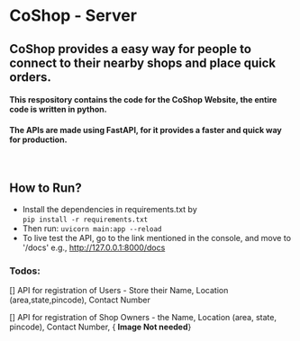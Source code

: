 # CoShop - Server
## CoShop provides a easy way for people to connect to their nearby shops and place quick orders.


#### This respository contains the code for the CoShop Website, the entire code is written in python.

#### The APIs are made using FastAPI, for it provides a faster and quick way for production.
<br/>


## How to Run? 
- Install the dependencies in requirements.txt by     
    ```pip install -r requirements.txt```
- Then run: ```uvicorn main:app --reload``` 
- To live test the API, go to the link mentioned in the console, and move to '/docs' e.g., http://127.0.0.1:8000/docs




### Todos:
[]  API for registration of Users - Store their Name, Location (area,state,pincode), Contact Number

[]  API for registration of Shop Owners - the Name, Location (area, state, pincode), Contact Number, { __Image Not needed__} 




